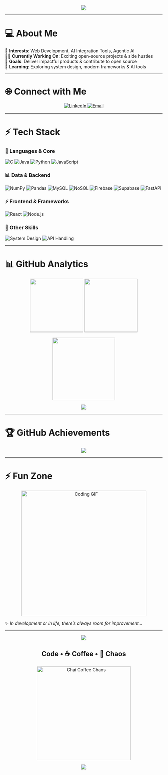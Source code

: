 <!-- Header Banner -->
<p align="center">
  <img src="https://capsule-render.vercel.app/api?type=waving&color=0A66C2&height=200&section=header&text=Hi%20There!%20I'm%20Adarsh%20Singh%20🤝&fontSize=40&fontColor=ffffff&animation=fadeIn&fontAlignY=35"/>
</p>

---
# 💻 About Me  
🌟 **Interests**: Web Development, AI Integration Tools, Agentic AI  
👷‍♂️ **Currently Working On**: Exciting open-source projects & side hustles  
🎯 **Goals**: Deliver impactful products & contribute to open source  
📖 **Learning**: Exploring system design, modern frameworks & AI tools  

---
# 🌐 Connect with Me  
<p align="center">
  <a href="https://www.linkedin.com/in/adarsh-singh0099" target="_blank">
    <img src="https://img.shields.io/badge/LinkedIn-0A66C2?logo=linkedin&logoColor=white&style=for-the-badge" alt="LinkedIn"/>
  </a>
  <a href="mailto:happysingh005599@gmail.com">
    <img src="https://img.shields.io/badge/Email-D14836?logo=gmail&logoColor=white&style=for-the-badge" alt="Email"/>
  </a>
</p>

---
# ⚡ Tech Stack  
### 🚀 Languages & Core
![C](https://img.shields.io/badge/C-A8B9CC?logo=c&logoColor=white)
![Java](https://img.shields.io/badge/Java-ED8B00?logo=openjdk&logoColor=white)
![Python](https://img.shields.io/badge/Python-3776AB?logo=python&logoColor=white)
![JavaScript](https://img.shields.io/badge/JavaScript-F7DF1E?logo=javascript&logoColor=black)

### 📊 Data & Backend  
![NumPy](https://img.shields.io/badge/Numpy-013243?logo=numpy&logoColor=white)
![Pandas](https://img.shields.io/badge/Pandas-150458?logo=pandas&logoColor=white)
![MySQL](https://img.shields.io/badge/MySQL-005C84?logo=mysql&logoColor=white)
![NoSQL](https://img.shields.io/badge/NoSQL-FF6F00?logo=mongodb&logoColor=white)
![Firebase](https://img.shields.io/badge/Firebase-FFCA28?logo=firebase&logoColor=black)
![Supabase](https://img.shields.io/badge/Supabase-3ECF8E?logo=supabase&logoColor=white)
![FastAPI](https://img.shields.io/badge/FastAPI-009688?logo=fastapi&logoColor=white)

### ⚡ Frontend & Frameworks  
![React](https://img.shields.io/badge/React-20232A?logo=react&logoColor=61DAFB)
![Node.js](https://img.shields.io/badge/Node.js-339933?logo=node.js&logoColor=white)

### 🔧 Other Skills  
![System Design](https://img.shields.io/badge/System%20Design-FF5733?style=flat-square)
![API Handling](https://img.shields.io/badge/API%20Handling-4CAF50?style=flat-square)

---
# 📊 GitHub Analytics  
<p align="center">
  <img src="https://github-readme-stats.vercel.app/api?username=adarsh005599&show_icons=true&theme=tokyonight&count_private=true" height="170"/>
  <img src="https://github-readme-stats.vercel.app/api/top-langs/?username=adarsh005599&layout=compact&theme=tokyonight" height="170"/>
</p>

<p align="center">
  <img src="https://github-readme-streak-stats.herokuapp.com/?user=adarsh005599&theme=tokyonight" height="200"/>
</p>

<p align="center">
  <img src="https://komarev.com/ghpvc/?username=adarsh005599&label=Profile%20Views&color=blueviolet&style=for-the-badge"/>
</p>

---
# 🏆 GitHub Achievements  
<p align="center">
  <img src="https://github-profile-trophy.vercel.app/?username=adarsh005599&theme=tokyonight&margin-w=15&margin-h=15&no-frame=true" />
</p>

---
# ⚡ Fun Zone  
<p align="center">
  <img src="https://media.giphy.com/media/qgQUggAC3Pfv687qPC/giphy.gif" width="400" alt="Coding GIF"/>
</p>

✨ *In development or in life, there’s always room for improvement...*  

---
<!-- Chai Coffee & Chaos Section -->
<p align="center">
  <img src="https://capsule-render.vercel.app/api?type=waving&color=FF5733&height=120&section=header"/>
</p>

<h2 align="center"> Code • ☕ Coffee • 🚀 Chaos</h2>

<p align="center">
  <img src="https://media.giphy.com/media/fQZX2aoRC1Tqw/giphy.gif" width="300" alt="Chai Coffee Chaos"/>
</p>

<p align="center">
  <img src="https://capsule-render.vercel.app/api?type=waving&color=FF5733&height=120&section=footer"/>
</p>
